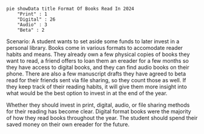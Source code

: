```mermaid
pie showData title Format Of Books Read In 2024
    "Print" : 1
    "Digital" : 26
    "Audio" : 3
    "Beta" : 2
```
Scenario: A student wants to set aside some funds to later invest in a personal library. Books come in various formats to accomodate reader habits and means. They already own a few physical copies of books they want to read, a friend offers to loan them an ereader for a few months so they have access to digital books, and they can find audio books on their phone. There are also a few manuscript drafts they have agreed to beta read for their friends sent via file sharing, so they count those as well. If they keep track of their reading habits, it will give them more insight into what would be the best option to invest in at the end of the year.  

Whether they should invest in print, digital, audio, or file sharing methods for their reading has become clear. Digital format books were the majority of how they read books throughout the year. The student should spend their saved money on their own ereader for the future.
